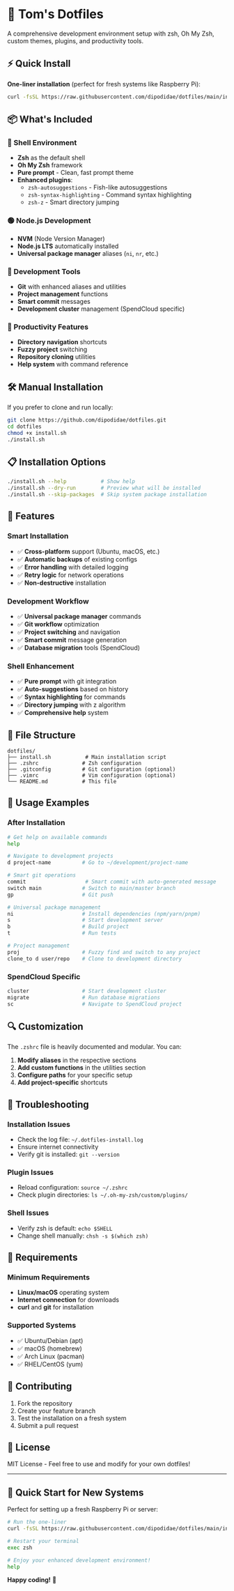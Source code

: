 # 🚀 Tom's Dotfiles

A comprehensive development environment setup with zsh, Oh My Zsh, custom themes, plugins, and productivity tools.

## ⚡ Quick Install

**One-liner installation** (perfect for fresh systems like Raspberry Pi):

```bash
curl -fsSL https://raw.githubusercontent.com/dipodidae/dotfiles/main/install.sh | bash
```

## 📦 What's Included

### 🐚 Shell Environment
- **Zsh** as the default shell
- **Oh My Zsh** framework
- **Pure prompt** - Clean, fast prompt theme
- **Enhanced plugins**:
  - `zsh-autosuggestions` - Fish-like autosuggestions
  - `zsh-syntax-highlighting` - Command syntax highlighting
  - `zsh-z` - Smart directory jumping

### 🟢 Node.js Development
- **NVM** (Node Version Manager)
- **Node.js LTS** automatically installed
- **Universal package manager** aliases (`ni`, `nr`, etc.)

### 🔧 Development Tools
- **Git** with enhanced aliases and utilities
- **Project management** functions
- **Smart commit** messages
- **Development cluster** management (SpendCloud specific)

### 🎯 Productivity Features
- **Directory navigation** shortcuts
- **Fuzzy project** switching
- **Repository cloning** utilities
- **Help system** with command reference

## 🛠️ Manual Installation

If you prefer to clone and run locally:

```bash
git clone https://github.com/dipodidae/dotfiles.git
cd dotfiles
chmod +x install.sh
./install.sh
```

## 📋 Installation Options

```bash
./install.sh --help           # Show help
./install.sh --dry-run        # Preview what will be installed
./install.sh --skip-packages  # Skip system package installation
```

## 🔄 Features

### Smart Installation
- ✅ **Cross-platform** support (Ubuntu, macOS, etc.)
- ✅ **Automatic backups** of existing configs
- ✅ **Error handling** with detailed logging
- ✅ **Retry logic** for network operations
- ✅ **Non-destructive** installation

### Development Workflow
- ✅ **Universal package manager** commands
- ✅ **Git workflow** optimization
- ✅ **Project switching** and navigation
- ✅ **Smart commit** message generation
- ✅ **Database migration** tools (SpendCloud)

### Shell Enhancement
- ✅ **Pure prompt** with git integration
- ✅ **Auto-suggestions** based on history
- ✅ **Syntax highlighting** for commands
- ✅ **Directory jumping** with z algorithm
- ✅ **Comprehensive help** system

## 📁 File Structure

```
dotfiles/
├── install.sh           # Main installation script
├── .zshrc              # Zsh configuration
├── .gitconfig          # Git configuration (optional)
├── .vimrc              # Vim configuration (optional)
└── README.md           # This file
```

## 🎯 Usage Examples

### After Installation

```bash
# Get help on available commands
help

# Navigate to development projects
d project-name          # Go to ~/development/project-name

# Smart git operations
commit                   # Smart commit with auto-generated message
switch main             # Switch to main/master branch
gp                      # Git push

# Universal package management
ni                      # Install dependencies (npm/yarn/pnpm)
s                       # Start development server
b                       # Build project
t                       # Run tests

# Project management
proj                    # Fuzzy find and switch to any project
clone_to d user/repo    # Clone to development directory
```

### SpendCloud Specific

```bash
cluster                 # Start development cluster
migrate                 # Run database migrations
sc                      # Navigate to SpendCloud project
```

## 🔍 Customization

The `.zshrc` file is heavily documented and modular. You can:

1. **Modify aliases** in the respective sections
2. **Add custom functions** in the utilities section
3. **Configure paths** for your specific setup
4. **Add project-specific** shortcuts

## 🚨 Troubleshooting

### Installation Issues
- Check the log file: `~/.dotfiles-install.log`
- Ensure internet connectivity
- Verify git is installed: `git --version`

### Plugin Issues
- Reload configuration: `source ~/.zshrc`
- Check plugin directories: `ls ~/.oh-my-zsh/custom/plugins/`

### Shell Issues
- Verify zsh is default: `echo $SHELL`
- Change shell manually: `chsh -s $(which zsh)`

## 📝 Requirements

### Minimum Requirements
- **Linux/macOS** operating system
- **Internet connection** for downloads
- **curl** and **git** for installation

### Supported Systems
- ✅ Ubuntu/Debian (apt)
- ✅ macOS (homebrew)
- ✅ Arch Linux (pacman)
- ✅ RHEL/CentOS (yum)

## 🤝 Contributing

1. Fork the repository
2. Create your feature branch
3. Test the installation on a fresh system
4. Submit a pull request

## 📄 License

MIT License - Feel free to use and modify for your own dotfiles!

---

## 🎉 Quick Start for New Systems

Perfect for setting up a fresh Raspberry Pi or server:

```bash
# Run the one-liner
curl -fsSL https://raw.githubusercontent.com/dipodidae/dotfiles/main/install.sh | bash

# Restart your terminal
exec zsh

# Enjoy your enhanced development environment!
help
```

**Happy coding!** 🚀
